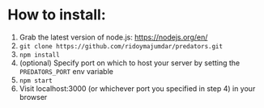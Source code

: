 # How to install:

1. Grab the latest version of node.js: https://nodejs.org/en/
2. `git clone https://github.com/ridoymajumdar/predators.git`
3. `npm install`
4. (optional) Specify port on which to host your server by setting the `PREDATORS_PORT` env variable
5. `npm start`
6. Visit localhost:3000 (or whichever port you specified in step 4) in your browser
